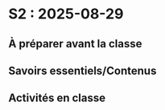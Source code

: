 # S2 : <!-- varexp:begin S2 -->2025-08-29<!-- varexp:end -->

## À préparer avant la classe

## Savoirs essentiels/Contenus

## Activités en classe
